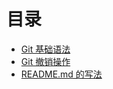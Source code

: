 # 目录

- [Git 基础语法](Git%20基础语法/README.md)
- [Git 撤销操作](Git%20撤销操作/README.md)
- [README.md 的写法](Markdown/README.md)